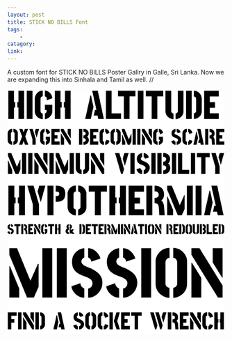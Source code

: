 ```yaml
---
layout: post
title: STICK NO BILLS Font
tags:
    - 
catagory: 
link:
---
```


A custom font for STICK NO BILLS Poster Gallry in Galle, Sri Lanka. Now we are expanding this into Sinhala and Tamil as well. // <br /><br />
![STICK NO BILLS Font](/images/snb.png)
